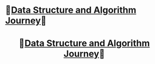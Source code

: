 # 🎉[Data Structure and Algorithm Journey](https://github.com/raingrain/data-structure-and-algorithm-journey)🎉

<h1 align="center">🎉<a href="https://github.com/raingrain/data-structure-and-algorithm-journey">Data Structure and Algorithm Journey</a>🎉</h1>
